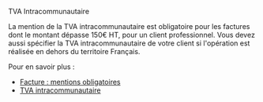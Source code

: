 TVA Intracommunautaire

La mention de la TVA intracommunautaire est obligatoire pour les factures dont 
le montant dépasse 150€ HT, pour un client professionnel. Vous devez aussi 
spécifier la TVA intracommunautaire de votre client si l'opération est réalisée 
en dehors du territoire Français. 

Pour en savoir plus :

* [Facture : mentions obligatoires](https://www.service-public.fr/professionnels-entreprises/vosdroits/F31808|blank)
* [TVA intracommunautaire](https://www.service-public.fr/professionnels-entreprises/vosdroits/F23570|blank)

